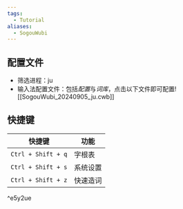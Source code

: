 ```yaml
---
tags:
  - Tutorial
aliases:
  - SogouWubi
---
```

## 配置文件
- 筛选进程：ju 
- 输入法配置文件：包括*配置*与*词库*，点击以下文件即可配置![[SogouWubi_20240905_ju.cwb]]
## 快捷键

| 快捷键                | 功能   |
| ------------------ | ---- |
| `Ctrl + Shift + q` | 字根表  |
| `Ctrl + Shift + s` | 系统设置 |
| `Ctrl + Shift + z` | 快速造词 |

^e5y2ue
